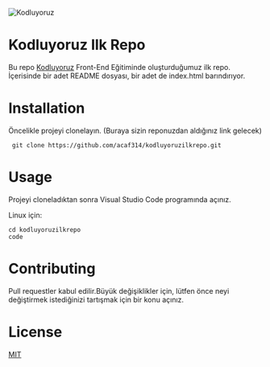 ![Kodluyoruz](https://res.cloudinary.com/danielkapper-com/image/upload/v1577156572/logo-one.png)

# Kodluyoruz Ilk Repo

Bu repo [Kodluyoruz](https://kodluyoruz.com) Front-End Eğitiminde oluşturduğumuz ilk repo. İçerisinde bir adet README dosyası, bir adet de index.html barındırıyor.

# Installation 

Öncelikle projeyi clonelayın. (Buraya sizin reponuzdan aldığınız link gelecek)

```
 git clone https://github.com/acaf314/kodluyoruzilkrepo.git

```
# Usage

Projeyi cloneladıktan sonra Visual Studio Code programında açınız.

Linux için:
```
cd kodluyoruzilkrepo
code

```

# Contributing

Pull requestler kabul edilir.Büyük değişiklikler için, lütfen önce neyi değiştirmek istediğinizi tartışmak için bir konu açınız.

# License
[MIT](https://github.com/acaf314/kodluyoruzilkrepo/blob/main/LICENSE)